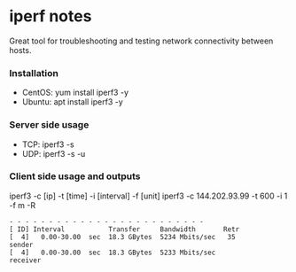 # iperf notes

Great tool for troubleshooting and testing network connectivity between hosts.

### Installation

* CentOS: yum install iperf3 -y
* Ubuntu: apt install iperf3 -y

### Server side usage

* TCP: iperf3 -s
* UDP: iperf3 -s -u

### Client side usage and outputs

iperf3 -c [ip] -t [time] -i [interval] -f [unit]
iperf3 -c 144.202.93.99 -t 600 -i 1 -f m -R 

```
- - - - - - - - - - - - - - - - - - - - - - - - -
[ ID] Interval           Transfer     Bandwidth       Retr
[  4]   0.00-30.00  sec  18.3 GBytes  5234 Mbits/sec   35             sender
[  4]   0.00-30.00  sec  18.3 GBytes  5233 Mbits/sec                  receiver
```


